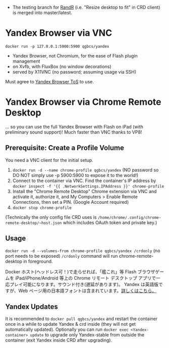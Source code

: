  - The testing branch for [RandR](https://en.wikipedia.org/wiki/RandR) (i.e. "Resize desktop to fit" in CRD client) is merged into master/latest.

Yandex Browser via VNC
==
`docker run -p 127.0.0.1:5900:5900 qgbcs/yandex`

 - Yandex Browser, not Chromium, for the ease of Flash plugin management
 - on Xvfb, with FluxBox (no window decorations)
 - served by X11VNC (no password; assuming usage via SSH)

Must agree to [Yandex Browser ToS][1] to use.

Yandex Browser via Chrome Remote Desktop
==
... so you can use the full Yandex Browser with Flash on iPad (with preliminary sound support)!
Much faster than VNC thanks to VP8!

Prerequisite: Create a Profile Volume
--
You need a VNC client for the initial setup.

 1. `docker run -d --name chrome-profile qgbcs/yandex` (NO password so DO NOT simply use -p 5900:5900 to expose it to the world!)
 2. Connect to the container via VNC. Find the container's IP address by `docker inspect -f '{{ .NetworkSettings.IPAddress }}' chrome-profile`
 3. Install the "Chrome Remote Desktop" Chrome extension via VNC and activate it, authorize it, and My Computers > Enable Remote Connections, then set a PIN. (Google Account required)
 4. `docker stop chrome-profile`

(Technically the only config file CRD uses is `/home/chrome/.config/chrome-remote-desktop/~host.json` which includes OAuth token and private key.)

Usage
--
`docker run -d --volumes-from chrome-profile qgbcs/yandex /crdonly` (no port needs to be exposed)
`/crdonly` command will run chrome-remote-desktop in foreground.

Docker ホスト(ヘッドレス可！)で走らせれば、「艦これ」等 Flash ブラウザゲームを iPad/iPhone/Android 等上の Chrome リモート デスクトップ アプリで一応プレイ可能になります。サウンド付き(遅延があります)。
Yandex は英語版ですが、Web ページ用の日本語フォントは含まれています。[詳しくはこちら。][3]

Yandex Updates
--
It is recommended to `docker pull qgbcs/yandex` and restart the container once in a while to update Yandex & crd inside (they will not get automatically updated). Optionally you can run `docker exec <Yandex-container> update` to upgrade only Yandex-stable from outside the container (exit Yandex inside CRD after upgrading).

  [1]: https://www.google.com/intl/en/chrome/browser/privacy/eula_text.html
  [2]: https://code.google.com/p/chromium/issues/detail?id=490964
  [3]: https://github.com/qgb/yandex/wiki/%E6%97%A5%E6%9C%AC%E8%AA%9E
